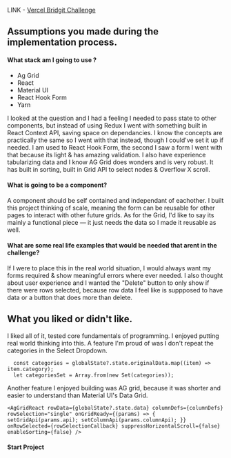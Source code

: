 LINK - [Vercel Bridgit Challenge](https://bridgit-challenge.vercel.app/)

## Assumptions you made during the implementation process.

#### What stack am I going to use ? 

* Ag Grid
* React
* Material UI
* React Hook Form
* Yarn

I looked at the question and I had a feeling I needed to pass state to other components, but instead of using Redux I went with something built in React Context API, saving space on dependancies. I know the concepts are practically the same so I went with that instead, though I could've set it up if needed. I am used to React Hook Form, the second I saw a form I went with that because its light & has amazing validation. I also have experience tabularizing data and I know AG Grid does wonders and is very robust. It has built in sorting, built in Grid API to select nodes & Overflow X scroll.

#### What is going to be a component?

A component should be self contained and independant of eachother. I built this project thinking of scale, meaning the form can be reusable for other pages to interact with other future grids. As for the Grid, I'd like to say its mainly a functional piece — it just needs the data so I made it reusable as well.

#### What are some real life examples that would be needed that arent in the challenge?

If I were to place this in the real world situation, I would always want my forms required & show meaningful errors where ever needed. I also thought about user experience and I wanted the "Delete" button to only show if there were rows selected, because row data I feel like is suppposed to have data or a button that does more than delete.


## What you liked or didn't like.

I liked all of it, tested core fundamentals of programming. I enjoyed putting real world thinking into this. A feature I'm proud of was I don't repeat the categories in the Select Dropdown.

``` 
  const categories = globalState?.state.originalData.map((item) => item.category);
  let categoriesSet = Array.from(new Set(categories));
```

Another feature I enjoyed building was AG grid, because it was shorter and easier to understand than Material UI's Data Grid.

``
    <AgGridReact
          rowData={globalState?.state.data}
          columnDefs={columnDefs}
          rowSelection="single"
          onGridReady={(params) => {
            setGridApi(params.api);
            setColumnApi(params.columnApi);
          }}
          onRowSelected={rowSelectionCallback}
          suppressHorizontalScroll={false}
          enableSorting={false}
        />
``


#### Start Project


